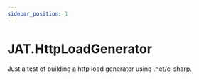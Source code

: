 ```yaml
---
sidebar_position: 1
---
```


# JAT.HttpLoadGenerator

Just a test of building a http load generator using .net/c-sharp.